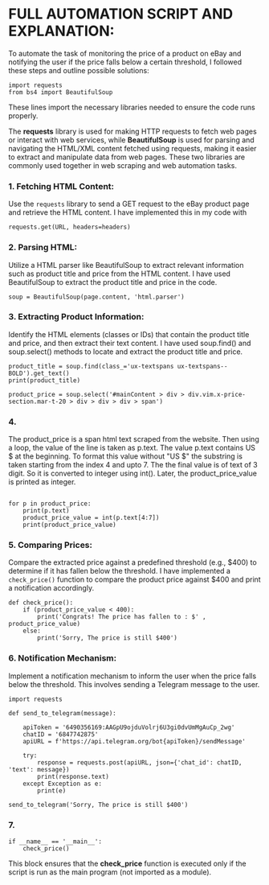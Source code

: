 # FULL AUTOMATION SCRIPT AND EXPLANATION:

To automate the task of monitoring the price of a product on eBay and notifying the user if the price falls below a certain threshold,
I followed these steps and outline possible solutions:


```
import requests
from bs4 import BeautifulSoup

```
These lines import the necessary libraries needed to ensure the code runs properly. 

 The **requests** library is used for making HTTP requests to fetch web pages or interact with web services, 
 while **BeautifulSoup** is used for parsing and navigating the HTML/XML content fetched using requests, making it easier to extract and manipulate data from web pages. 
 These two libraries are commonly used together in web scraping and web automation tasks.
 

### 1. Fetching HTML Content:

Use the `requests` library to send a GET request to the eBay product page and retrieve the HTML content.
I have implemented this in my code with
```
requests.get(URL, headers=headers)
```

### 2. Parsing HTML:

Utilize a HTML parser like BeautifulSoup to extract relevant information such as product title and price from the HTML content.
I have used BeautifulSoup to extract the product title and price in the code.
```
soup = BeautifulSoup(page.content, 'html.parser')
```

### 3. Extracting Product Information:

Identify the HTML elements (classes or IDs) that contain the product title and price, and then extract their text content.
I have used soup.find() and soup.select() methods to locate and extract the product title and price. 

```
product_title = soup.find(class_='ux-textspans ux-textspans--BOLD').get_text()
print(product_title)

product_price = soup.select('#mainContent > div > div.vim.x-price-section.mar-t-20 > div > div > div > span')

```
### 4.

The product_price is a span html text scraped from the website. Then using a loop, the value of the line is taken as p.text. The value p.text contains US $ at the beginning. To format this value without "US $" the substring is taken starting from the index 4 and upto 7. The the final value is of text of 3 digit. So it is converted to integer using int(). Later, the product_price_value is printed as integer.

```

for p in product_price:
    print(p.text)
    product_price_value = int(p.text[4:7])
    print(product_price_value)

```

### 5. Comparing Prices:

Compare the extracted price against a predefined threshold (e.g., $400) to determine if it has fallen below the threshold.
I have implemented a `check_price()` function to compare the product price against $400 and print a notification accordingly.

```
def check_price():
    if (product_price_value < 400):
        print('Congrats! The price has fallen to : $' , product_price_value)
    else:
        print('Sorry, The price is still $400')
```

### 6. Notification Mechanism:
 Implement a notification mechanism to inform the user when the price falls below the threshold. This involves sending a Telegram message to the user.
```
import requests

def send_to_telegram(message):

    apiToken = '6490356169:AAGpU9ojduVolrj6U3gi0dvUmMgAuCp_2wg'
    chatID = '6847742875'
    apiURL = f'https://api.telegram.org/bot{apiToken}/sendMessage'

    try:
        response = requests.post(apiURL, json={'chat_id': chatID, 'text': message})
        print(response.text)
    except Exception as e:
        print(e)

send_to_telegram('Sorry, The price is still $400')

```
### 7. 
```
if __name__ == '__main__':
    check_price()
```

This block ensures that the **check_price** function is executed only if the script is run as the main program (not imported as a module).
